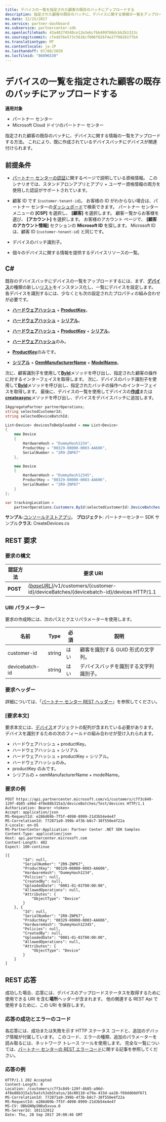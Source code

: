 ```yaml
---
title: デバイスの一覧を指定された顧客の既存のバッチにアップロードする
description: 指定された顧客の既存のバッチに、デバイスに関する情報の一覧をアップロードする方法。 これにより、既に作成されているデバイスバッチにデバイスが関連付けられます。
ms.date: 12/15/2017
ms.service: partner-dashboard
ms.subservice: partnercenter-sdk
ms.openlocfilehash: 43a40274540ce12e3ebcfbb499786dcbb2b1313c
ms.sourcegitcommit: cfedd76e573c5616cf006f826f4e27f08281f7b4
ms.translationtype: MT
ms.contentlocale: ja-JP
ms.lasthandoff: 07/08/2020
ms.locfileid: "86096530"
---
```

# <a name="upload-a-list-of-devices-to-an-existing-batch-for-the-specified-customer"></a>デバイスの一覧を指定された顧客の既存のバッチにアップロードする

**適用対象**

- パートナー センター
- Microsoft Cloud ドイツのパートナー センター

指定された顧客の既存のバッチに、デバイスに関する情報の一覧をアップロードする方法。 これにより、既に作成されているデバイスバッチにデバイスが関連付けられます。

## <a name="prerequisites"></a>前提条件

- [パートナー センターの認証](partner-center-authentication.md)に関するページで説明している資格情報。 このシナリオでは、スタンドアロンアプリとアプリ + ユーザー資格情報の両方を使用した認証がサポートされています。

- 顧客 ID です (`customer-tenant-id`)。 お客様の ID がわからない場合は、パートナー センターの[ダッシュボード](https://partner.microsoft.com/dashboard)で検索できます。 パートナー センター メニューの **[CSP]** を選択し、 **[顧客]** を選択します。 顧客一覧からお客様を選び、 **[アカウント]** を選択します。 お客様のアカウント ページで、 **[顧客のアカウント情報]** セクションの **Microsoft ID** を探します。 Microsoft ID は、顧客 ID (`customer-tenant-id`) と同じです。

- デバイスのバッチ識別子。

- 個々のデバイスに関する情報を提供するデバイスリソースの一覧。

## <a name="c"></a>C\#

既存のデバイスバッチにデバイスの一覧をアップロードするには、まず、[**デバイス**](https://docs.microsoft.com/dotnet/api/microsoft.store.partnercenter.models.devicesdeployment.device)の種類の新しい[リスト](https://docs.microsoft.com/dotnet/api/system.collections.generic.list-1)をインスタンス化し、一覧にデバイスを設定します。 各デバイスを識別するには、少なくとも次の設定されたプロパティの組み合わせが必要です。

- [**ハードウェアハッシュ**](https://docs.microsoft.com/dotnet/api/microsoft.store.partnercenter.models.devicesdeployment.device.hardwarehash)  + [**ProductKey**](https://docs.microsoft.com/dotnet/api/microsoft.store.partnercenter.models.devicesdeployment.device.productkey)。

- [**ハードウェアハッシュ**](https://docs.microsoft.com/dotnet/api/microsoft.store.partnercenter.models.devicesdeployment.device.hardwarehash)  + [**シリアル**](https://docs.microsoft.com/dotnet/api/microsoft.store.partnercenter.models.devicesdeployment.device.serialnumber)。

- [**ハードウェアハッシュ**](https://docs.microsoft.com/dotnet/api/microsoft.store.partnercenter.models.devicesdeployment.device.hardwarehash)  + [**ProductKey**](https://docs.microsoft.com/dotnet/api/microsoft.store.partnercenter.models.devicesdeployment.device.productkey)  + [**シリアル**](https://docs.microsoft.com/dotnet/api/microsoft.store.partnercenter.models.devicesdeployment.device.serialnumber)。

- [**ハードウェアハッシュ**](https://docs.microsoft.com/dotnet/api/microsoft.store.partnercenter.models.devicesdeployment.device.hardwarehash)のみ。

- [**ProductKey**](https://docs.microsoft.com/dotnet/api/microsoft.store.partnercenter.models.devicesdeployment.device.productkey)のみです。

- [**シリアル**](https://docs.microsoft.com/dotnet/api/microsoft.store.partnercenter.models.devicesdeployment.device.serialnumber)  + [**OemManufacturerName**](https://docs.microsoft.com/dotnet/api/microsoft.store.partnercenter.models.devicesdeployment.device.oemmanufacturername)  + [**ModelName**](https://docs.microsoft.com/dotnet/api/microsoft.store.partnercenter.models.devicesdeployment.device.modelname)。

次に、顧客識別子を使用して[**ById**](https://docs.microsoft.com/dotnet/api/microsoft.store.partnercenter.customers.icustomercollection.byid)メソッドを呼び出し、指定された顧客の操作に対するインターフェイスを取得します。 次に、デバイスのバッチ識別子を使用して[**ById**](https://docs.microsoft.com/dotnet/api/microsoft.store.partnercenter.devicesdeployment.idevicesbatchcollection.byid)メソッドを呼び出し、指定されたバッチの操作へのインターフェイスを取得します。 最後に、デバイスの一覧を使用してデバイスの[**作成**](https://docs.microsoft.com/dotnet/api/microsoft.store.partnercenter.devicesdeployment.idevicecollection.create)または[**createasync**](https://docs.microsoft.com/dotnet/api/microsoft.store.partnercenter.devicesdeployment.idevicecollection.createasync)メソッドを呼び出し、デバイスをデバイスバッチに追加します。

``` csharp
IAggregatePartner partnerOperations;
string selectedCustomerId;
string selectedDeviceBatchId;

List<Device> devicesToBeUploaded = new List<Device>
{
    new Device
    {
        HardwareHash = "DummyHash1234",
        ProductKey = "00329-00000-0003-AA606",
        SerialNumber = "2R9-ZNP67"
    },

    new Device
    {
        HardwareHash = "DummyHash12345",
        ProductKey = "00329-00000-0003-AA606",
        SerialNumber = "2R9-ZNP67"
    }
};

var trackingLocation =
    partnerOperations.Customers.ById(selectedCustomerId).DeviceBatches.ById(selectedDeviceBatchId).Devices.Create(devicesToBeUploaded);
```

**サンプル**:[コンソールテストアプリ](console-test-app.md)。 **プロジェクト**: パートナーセンター SDK サンプル**クラス**: CreateDevices.cs

## <a name="rest-request"></a>REST 要求

### <a name="request-syntax"></a>要求の構文

| 認証方法   | 要求 URI                                                                                                            |
|----------|------------------------------------------------------------------------------------------------------------------------|
| **POST** | [*{baseURL}*](partner-center-rest-urls.md)/v1/customers/{customer-id}/deviceBatches/{devicebatch-id}/devices HTTP/1.1 |

### <a name="uri-parameter"></a>URI パラメーター

要求の作成時には、次のパスとクエリパラメーターを使用します。

| 名前           | Type   | 必須 | 説明                                           |
|----------------|--------|----------|-------------------------------------------------------|
| customer-id    | string | はい      | 顧客を識別する GUID 形式の文字列。 |
| devicebatch-id | string | はい      | デバイスバッチを識別する文字列識別子。 |

### <a name="request-headers"></a>要求ヘッダー

詳細については、「[パートナー センター REST ヘッダー](headers.md)」を参照してください。

### <a name="request-body"></a>[要求本文]

要求本文には、[デバイス](device-deployment-resources.md#device)オブジェクトの配列が含まれている必要があります。 デバイスを識別するための次のフィールドの組み合わせが受け入れられます。

- ハードウェアハッシュ + productKey。
- ハードウェアハッシュ + シリアル
- ハードウェアハッシュ + productKey + シリアル。
- ハードウェアハッシュのみ。
- productKey のみです。
- シリアルの + oemManufacturerName + modelName。

### <a name="request-example"></a>要求の例

```http
POST https://api.partnercenter.microsoft.com/v1/customers/c7f3c849-129f-4b85-a96d-4f8e88b315a3/deviceBatches/Test/devices HTTP/1.1
Authorization: Bearer <token>
Accept: application/json
MS-RequestId: e286d69b-7f5f-4098-8999-21d3b54e4e47
MS-CorrelationId: 772871a9-399b-4f3b-b8c7-38f550e4f22a
X-Locale: en-US
MS-PartnerCenter-Application: Partner Center .NET SDK Samples
Content-Type: application/json
Host: api.partnercenter.microsoft.com
Content-Length: 482
Expect: 100-continue

[{
        "Id": null,
        "SerialNumber": "2R9-ZNP67",
        "ProductKey": "00329-00000-0003-AA606",
        "HardwareHash": "DummyHash1234",
        "Policies": null,
        "CreatedBy": null,
        "UploadedDate": "0001-01-01T00:00:00",
        "AllowedOperations": null,
        "Attributes": {
            "ObjectType": "Device"
        }
    }, {
        "Id": null,
        "SerialNumber": "2R9-ZNP67",
        "ProductKey": "00329-00000-0003-AA606",
        "HardwareHash": "DummyHash12345",
        "Policies": null,
        "CreatedBy": null,
        "UploadedDate": "0001-01-01T00:00:00",
        "AllowedOperations": null,
        "Attributes": {
            "ObjectType": "Device"
        }
    }
]
```

## <a name="rest-response"></a>REST 応答

成功した場合、応答には、デバイスのアップロードステータスを取得するために使用できる URI を含む**場所**ヘッダーが含まれます。 他の関連する REST Api で使用するために、この URI を保存します。

### <a name="response-success-and-error-codes"></a>応答の成功とエラーのコード

各応答には、成功または失敗を示す HTTP ステータス コードと、追加のデバッグ情報が付属しています。 このコード、エラーの種類、追加のパラメーターを読み取るには、ネットワーク トレース ツールを使用します。 完全な一覧については、[パートナー センターの REST エラーコード](error-codes.md)に関する記事を参照してください。

### <a name="response-example"></a>応答の例

```http
HTTP/1.1 202 Accepted
Content-Length: 0
Location: /customers/c7f3c849-129f-4b85-a96d-4f8e88b315a3/batchJobStatus/16c00110-e79a-433d-aa28-f69dd60df671
MS-CorrelationId: 772871a9-399b-4f3b-b8c7-38f550e4f22a
MS-RequestId: e286d69b-7f5f-4098-8999-21d3b54e4e47
MS-CV: OBkGN9pSN0a5xvua.0
MS-ServerId: 101112012
Date: Thu, 28 Sep 2017 20:08:46 GMT
```

